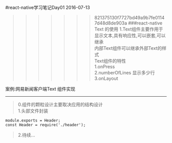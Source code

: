 #react-native学习笔记Day01 2016-07-13
>>>>>>> 821375130f7727bd49a9b7fe01147d48d8de903a
###react-native Text 的使用
1.Text组件主要作用于显示文本,具有响应性,可以嵌套,可以继承  
内部Text组件可以继承外部Text的样式  
Text组件的特性  
1.onPress  
2.numberOfLines 显示多少行  
3.onLayout  

案例:网易新闻客户端Text 组件实现
***
 >0.组件的颗粒设计主要取决应用的结构设计  
 >1.头部文件封装   
 ```
module.exports = Header;  
const Header = require('./header');
  ```  
 >2.待续...